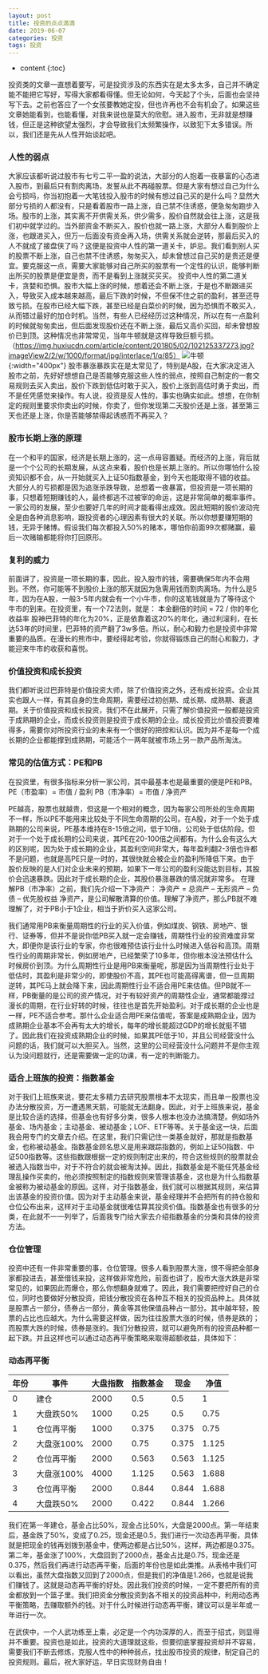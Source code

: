```yaml
---
layout: post
title: 投资的点点滴滴
date: 2019-06-07
categories: 投资
tags: 投资
---
```


* content
{:toc}

投资类的文章一直想着要写，可是投资涉及的东西实在是太多太多，自己并不确定能不能把它写好，写得大家都看得懂。但无论如何，今天起了个头，后面也会坚持写下去。之前也答应了一个女孩要教她定投，但也许再也不会有机会了。如果这些文章她能看到，也能看懂，对我来说也是莫大的欣慰。进入股市，无非就是想赚钱，但正是这种欲望太强烈，才会导致我们太频繁操作，以致犯下太多错误。所以，我们还是先从人性开始谈起吧。

### 人性的弱点

大家应该都听说过股市有七亏二平一盈的说法，大部分的人抱着一夜暴富的心态进入股市，到最后只有割肉离场，发誓从此不再碰股票。但是大家有想过自己为什么会亏损吗，你当初抱着一大笔钱投入股市的时候有想过自己买的是什么吗？显然大部分亏损的人都没有，只是看着股市一路上涨，自己禁不住诱惑，便急匆匆跑步入场。股市的上涨，其实离不开供需关系，供少需多，股价自然就会往上涨，这是我们初中就学过的。当外部资金不断买入，股价也就一路上涨，大部分人看到股价上涨，也跟进买入，但万一后面没有资金再入场，供需关系就会逆转，那最后买入的人不就成了接盘侠了吗？这便是投资中人性的第一道关卡，妒忌。我们看到别人买的股票不断上涨，自己也禁不住诱惑，匆匆买入，却未曾想过自己买的是贵还是便宜。要克服这一点，需要大家能够对自己所买的股票有一个定性的认识，能够判断出所买的股票是便宜是贵，而不是看到上涨就买买买。
投资中人性的第二道关卡，贪婪和恐惧。股市大幅上涨的时候，想着还会不断上涨，于是也不断跟进买入，导致买入成本越来越高，最后下跌的时候，不但保不住之前的盈利，甚至还导致亏损。在股市已经大幅下跌，甚至已经是白菜价的时候，因为恐惧而不敢买入，从而错过最好的加仓时机。当然，有些人已经经历过这种情况，所以在有一点盈利的时候就匆匆卖出，但后面发现股价还在不断上涨，最后又高价买回，却未曾想股价已到顶。这种情况也非常常见，当年牛顿就是这样导致巨额亏损。（https://img.huxiucdn.com/article/content/201805/02/102125337273.jpg?imageView2/2/w/1000/format/jpg/interlace/1/q/85）
![牛顿](https://uploader.shimo.im/f/uFb9JmYlRwolnTMD.png){:width="400px"}
股市暴涨暴跌实在是太常见了，特别是A股，在大家决定进入股市之前，先好好想想自己是否能够克服这些人性的弱点，按照自己制定的一套交易规则去买入卖出，股价下跌到低估时敢于买入，股价上涨到高估时勇于卖出，而不是任凭感觉来操作。有人说，投资是反人性的，事实也确实如此。想想，在你制定的规则里要求你卖出的时候，你卖了，但你发现第二天股价还是上涨，甚至第三天也还是上涨，你是否能够禁得起诱惑而不再买入？

### 股市长期上涨的原理
在一个和平的国家，经济是长期上涨的，这一点毋容置疑。而经济的上涨，背后就是一个个公司的长期发展，从这点来看，股价也是长期上涨的。所以你哪怕什么投资知识都不会，从一开始就买入上证50指数基金，到今天也能取得不错的收益。大部分人的亏损都是因为追涨杀跌导致，总想着一夜暴富，但投资是一项长期的事，只想着短期赚钱的人，最终都逃不过被宰的命运，这是非常简单的概率事件。一家公司的发展，至少也要好几年的时间才能看得出成效。因此短期的股价波动完全是由各种消息影响，跟投资者的心理因素有很大的关联。所以你想要赚短期的钱，无异于赌博。假设我们每次都投入50%的赌本，哪怕你前面99次都赌赢，最后一次赌输都能将你打回原形。

### 复利的威力
前面讲了，投资是一项长期的事，因此，投入股市的钱，需要确保5年内不会用到。不然，你可能等不到股价上涨的那天就因为急需用钱而割肉离场。为什么是5年，因为在A股，一般3-5年内就会有一个小牛市，你的这笔钱就是为了等待这个牛市的到来。在投资里，有一个72法则，就是：
本金翻倍的时间 = 72 / 你的年化收益率
股神巴菲特的年化为20%，正是依靠着这20%的年化，通过利滚利，在长达53年的时间里，巴菲特的资产翻了3w多倍。所以，耐心和毅力也是投资中非常重要的品质。在漫长的熊市中，要经得起考验，你就得锻炼自己的耐心和毅力，才能迎来牛市的收获和喜悦。

### 价值投资和成长投资
我们都听说过巴菲特是价值投资大师，除了价值投资之外，还有成长投资。企业其实也跟人一样，有其自身的生命周期，需要经过初创期、成长期、成熟期、衰退期。关于价值投资和成长投资，我们不在此展开，只需了解价值投资一般都是投资于成熟期的企业，而成长投资则是投资于成长期的企业。成长投资比价值投资要难得多，需要你对所投资行业的未来有一个很好的把控和认识。因为并不是每一个成长期的企业都能撑到成熟期，可能活个一两年就被市场上另一款产品所淘汰。

### 常见的估值方式：PE和PB
在投资里，有很多指标来分析一家公司，其中最基本也是最重要的便是PE和PB。
PE（市盈率）= 市值 / 盈利
PB（市净率）= 市值 / 净资产

PE越高，股票也就越贵，但这是一个相对的概念，因为每家公司所处的生命周期不一样，所以PE不能用来比较处于不同生命周期的公司。在A股，对于一个处于成熟期的公司来说，PE基本维持在8-15倍之间，低于10倍，公司处于低估阶段。但对于一个处于成长期的公司来说，其PE在20-100倍之间都有。为什么会有这么大的区别呢，因为处于成长期的企业，其盈利空间非常大，每年盈利翻2-3倍也许都不是问题，也就是高PE只是一时的，其很快就会被企业的盈利所降低下来。由于股价反映的是人们对企业未来的预期，如果下一年公司的盈利没能达到目标，其股价会迅速暴跌。因此对于成长期的企业，其股价暴涨暴跌的情况就非常多。
在理解PB（市净率）之前，我们先介绍一下净资产：
净资产 = 	总资产 – 无形资产 – 负债 – 优先股权益
净资产，是公司解散清算的价值。理解了净资产，那么PB就不难理解了，对于PB小于1企业，相当于折价买入这家公司。

我们通常用PB来衡量周期性的行业的买入价值，例如煤炭、钢铁、房地产、银行、证券等，但并不是说你低PB买入就一定会赚钱，周期性行业的投资难度非常大，即便你是该行业的专家，你也很难预估该行业什么时候进入低谷和高顶。周期性行业的周期非常长，例如房地产，已经繁荣了10多年，但你根本没法预估什么时候房价到顶。为什么周期性行业是用PB来衡量呢，那是因为当周期性行业处于低估时，其盈利是非常少的，即使股价不高，其PE也可能高得离谱，但一旦周期逆转，其PE马上就会降下来，因此周期性行业不适合用PE来估值。但PB就不一样，PB衡量的是公司的资产情况，对于有较好资产的周期性企业，通常都能撑过漫长的周期，在行业好转的时候，往往也是首先开始盈利。对于成长期的企业也是一样，PE不适合参考。那什么企业适合用PE来估值呢，答案是成熟期企业，因为成熟期企业基本不会再有太大的增长，每年的增长能超过GDP的增长就挺不错了。因此我们在投资成熟期企业的时候，如果其PE低于10，并且公司经营没什么问题的话，我们就可以大胆买入。当然，这里的公司经营没什么问题并不是你主观认为没问题就行，还是需要做一定的功课，有一定的判断能力。

### 适合上班族的投资：指数基金
对于我们上班族来说，要花太多精力去研究股票根本不太现实，而且单一股票也没办法分散投资，万一遭遇黑天鹅，可能就无法翻身。因此，对于上班族来说，基金是比较合适的选择，但基金也有好多分类，很多人根本也没办法搞清楚。例如场外基金、场内基金；主动基金、被动基金；LOF、ETF等等。关于基金这一块，后面我会用专门的文章去介绍。在这里，我们只需记住一类基金就好，那就是指数基金，也称被动基金。指数基金顾名思义是用来跟踪指数的，例如上证50指数、中证500指数等。这些指数跟根据一定的规则制定出来的，符合这些规则的股票就会被选入指数当中，对于不符合的就会被淘汰掉。因此，指数基金是不能任凭基金经理乱操作买卖的，他必须按照制定的指数规则来管理该基金，这也是为什么指数基金被称为被动基金的原因。这样，对于指数基金，我们就可以根据其规则，来估算出该基金的投资价值。因为对于主动基金来说，基金经理并不会把所有的持仓股和仓位公布出来，这样对于主动基金就很难估算其投资价值。指数基金也有很多的分类，在此就不一一列举了，后面我专门给大家去介绍指数基金的分类和具体的投资方法。

### 仓位管理
投资中还有一件非常重要的事，仓位管理。很多人看到股票大涨，恨不得把全部身家都投进去，甚至借钱来投，这样做非常危险，前面也讲了，股市大涨大跌是非常常见的，如果因此而爆仓，那么你想翻身就难了。因此，我们需要把控好自己的仓位，同时也要做好分散投资，把钱分散投资在各种互不相关的投资品种上。具体就是股票占一部分，债券占一部分，黄金等其他保值品种占一部分。其中越年轻，股票的占比也应越大。为什么需要这样做，因为往往股票大涨的时候，债券是跌的；而股票大跌的时候，债券是涨的。我们分散投资，就可以避免所有的投资品种都一起下跌。并且这样也可以通过动态再平衡策略来取得超额收益，具体如下：

### 动态再平衡
| 年份       | 事件        |  大盘指数  |  指数基金  | 现金  | 净值  |
| --------- | ----------- | -------- | -------- | ----- | ---- |
| 0         | 建仓        |  2000     |  0.5    | 0.5   |   1   |
| 1         | 大盘跌50%        |  1000     |  0.25    | 0.5   |   0.75   |
| 1         | 仓位再平衡        |  1000     |  0.375    | 0.375   |   0.75   |
| 2         | 大盘涨100%        |  2000     |  0.75    | 0.375   |   1.125   |
| 2         | 仓位再平衡        |  2000     |  0.563    | 0.563   |   1.125   |   
| 3         | 大盘涨100%       |  4000     |  1.125    | 0.563   |   1.688   |   
| 3         | 仓位再平衡        |  2000     |  0.844    | 0.844   |   1.688   |   
| 4         | 大盘跌50%        |  2000     |  0.422    | 0.844   |   1.266   | 


我们在第一年建仓，基金占比50%，现金占比50%，大盘是2000点。第一年结束后，基金跌了50%，变成了0.25，现金还是0.5，我们进行一次动态再平衡，具体就是把现金的钱再划拨到基金中，使两边都是占比50%，这样，两边都是0.375。第二年，基金涨了100%，大盘回到了2000点，基金占比是0.75，现金还是0.375，然后我们再进行动态再平衡，后面的年份也是如此类推。从表格中我们可以看出，虽然大盘指数又回到了2000点，但是我们的净值是1.266，也就是说我们赚钱了。这就是动态再平衡的好处。因此我们投资的时候，一定不要把所有的资金都放到一个篮子里。我们把资金分散投资到各不相关的投资品种中，利用动态再平衡策略，去赚取额外的钱。对于什么时候进行动态再平衡，建议可以是半年或一年进行一次。

在武侠中，一个人武功练至上乘，必定是一个内功深厚的人，而至于招式，则显得并不重要。投资也是如此，投资的大道理就这些，但要彻底掌握投资却并不容易，需要我们不断去修炼，克服人性中的种种弱点，找出股市投资的规律，制定自己的投资规则。最后，祝大家好运，早日实现财务自由！
